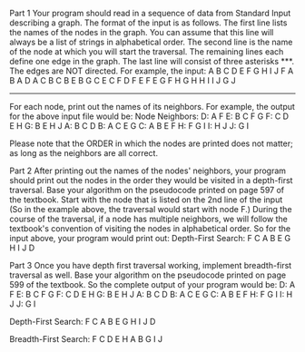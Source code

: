 Part 1
Your program should read in a sequence of data from Standard Input describing a graph.
The format of the input is as follows. The first line lists the names of the nodes in the graph. You can assume that this line will always be a list of strings in alphabetical order. The second line is the name of the node at which you will start the traversal. The remaining lines each define one edge in the graph. The last line will consist of three asterisks ***. The edges are NOT directed. For example, the input:
A B C D E F G H I J
F
A B
A D
A C
B C
B E
B G
C E
C F
D F
E F
E G
F H
G H
H I
I J
G J
***

For each node, print out the names of its neighbors. For example, the output for the above input file would be:
Node Neighbors:
D: A F 
E: B C F G 
F: C D E H 
G: B E H J 
A: B C D 
B: A C E G 
C: A B E F 
H: F G I 
I: H J 
J: G I 

Please note that the ORDER in which the nodes are printed does not matter; as long as the neighbors are all correct.

Part 2
After printing out the names of the nodes' neighbors, your program should print out the nodes in the order they would be visited in a depth-first traversal. Base your algorithm on the pseudocode printed on page 597 of the textbook. Start with the node that is listed on the 2nd line of the input (So in the example above, the traversal would start with node F.) During the course of the traversal, if a node has multiple neighbors, we will follow the textbook's convention of visiting the nodes in alphabetical order.
So for the input above, your program would print out:
Depth-First Search:
F C A B E G H I J D

Part 3
Once you have depth first traversal working, implement breadth-first traversal as well. Base your algorithm on the pseudocode printed on page 599 of the textbook. So the complete output of your program would be:
D: A F 
E: B C F G 
F: C D E H 
G: B E H J 
A: B C D 
B: A C E G 
C: A B E F 
H: F G I 
I: H J 
J: G I 

Depth-First Search:
F C A B E G H I J D 

Breadth-First Search:
F C D E H A B G I J 
